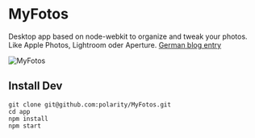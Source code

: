 # MyFotos

Desktop app based on node-webkit to organize and tweak your photos. Like Apple Photos, Lightroom oder Aperture. [German blog entry](http://robert-agthe.de/post/1428929871031-MyFotos-Foto-Bearbeitung-und-Verwaltung-fuer-alle-Systeme)

![MyFotos](http://i.imgur.com/KofoRtV.jpg)

## Install Dev

    git clone git@github.com:polarity/MyFotos.git
    cd app 
    npm install
    npm start